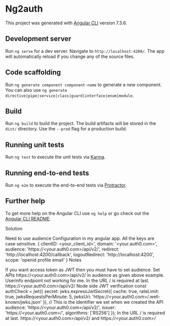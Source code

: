 # Ng2auth

This project was generated with [Angular CLI](https://github.com/angular/angular-cli) version 7.3.6.

## Development server

Run `ng serve` for a dev server. Navigate to `http://localhost:4200/`. The app will automatically reload if you change any of the source files.

## Code scaffolding

Run `ng generate component component-name` to generate a new component. You can also use `ng generate directive|pipe|service|class|guard|interface|enum|module`.

## Build

Run `ng build` to build the project. The build artifacts will be stored in the `dist/` directory. Use the `--prod` flag for a production build.

## Running unit tests

Run `ng test` to execute the unit tests via [Karma](https://karma-runner.github.io).

## Running end-to-end tests

Run `ng e2e` to execute the end-to-end tests via [Protractor](http://www.protractortest.org/).

## Further help

To get more help on the Angular CLI use `ng help` or go check out the [Angular CLI README](https://github.com/angular/angular-cli/blob/master/README.md).

Solution

Need to use audience
Configuration in my angular app. All the keys are case sensitive.
{
    clientID: <your_client_id>',
    domain: '<your.auth0.com>',
    audience: 'https://<your.auth0.com>/api/v2/',
    redirect: 'http://localhost:4200/callback',
    logoutRedirect: 'http://localhost:4200',
    scope: 'openid profile email'
  }
Notes

If you want access token as JWT then you must have to set audience.
Set APIs https://<your.auth0.com>/api/v2/ in audience as given above example. Userinfo endpoint not working for me.
In the URL / is required at last. https://<your.auth0.com>/api/v2/
Node side JWT verification
const authCheck = jwt({
    secret: jwks.expressJwtSecret({
        cache: true,
        rateLimit: true,
        jwksRequestsPerMinute: 5,
        jwksUri: 'https://<your.auth0.com>/.well-known/jwks.json'
    }),
    // This is the identifier we set when we created the API
    audience: 'https://<your.auth0.com>/api/v2/',
    issuer: 'https://<your.auth0.com>/',
    algorithms: ['RS256']
});
In the URL / is required at last. https://<your.auth0.com>/api/v2/ and https://<your.auth0.com>/
